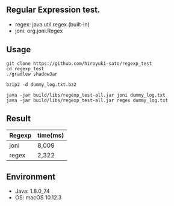 ## Regular Expression test.

* regex: java.util.regex (built-in)
* joni: org.joni.Regex

## Usage

```
git clone https://github.com/hiroyuki-sato/regexp_test
cd regexp_test
./gradlew shadowJar
```

```
bzip2 -d dummy_log.txt.bz2 
```

```
java -jar build/libs/regexp_test-all.jar joni dummy_log.txt
java -jar build/libs/regexp_test-all.jar regex dummy_log.txt
```

## Result

| Regexp | time(ms)|
|--------|---------|
| joni   | 8,009   |
| regex  | 2,322   |

## Environment

* Java: 1.8.0_74
* OS: macOS 10.12.3
